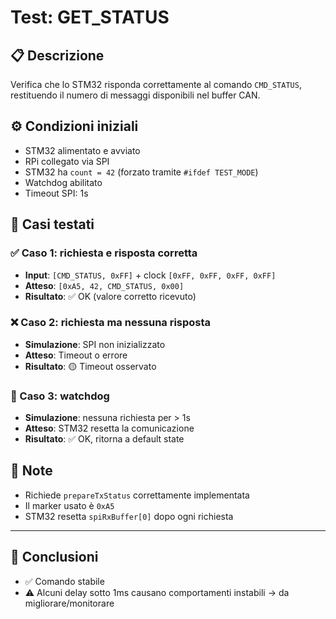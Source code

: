 # Test: GET_STATUS

## 📋 Descrizione
Verifica che lo STM32 risponda correttamente al comando `CMD_STATUS`, restituendo il numero di messaggi disponibili nel buffer CAN.

## ⚙️ Condizioni iniziali
- STM32 alimentato e avviato
- RPi collegato via SPI
- STM32 ha `count = 42` (forzato tramite `#ifdef TEST_MODE`)
- Watchdog abilitato
- Timeout SPI: 1s

## 🧪 Casi testati

### ✅ Caso 1: richiesta e risposta corretta
- **Input**: `[CMD_STATUS, 0xFF]` + clock `[0xFF, 0xFF, 0xFF, 0xFF]`
- **Atteso**: `[0xA5, 42, CMD_STATUS, 0x00]`
- **Risultato**: ✅ OK (valore corretto ricevuto)

### ❌ Caso 2: richiesta ma nessuna risposta
- **Simulazione**: SPI non inizializzato
- **Atteso**: Timeout o errore
- **Risultato**: 🟡 Timeout osservato

### 🔁 Caso 3: watchdog
- **Simulazione**: nessuna richiesta per > 1s
- **Atteso**: STM32 resetta la comunicazione
- **Risultato**: ✅ OK, ritorna a default state

## 🔎 Note
- Richiede `prepareTxStatus` correttamente implementata
- Il marker usato è `0xA5`
- STM32 resetta `spiRxBuffer[0]` dopo ogni richiesta

---

## 📌 Conclusioni
- ✅ Comando stabile
- ⚠️ Alcuni delay sotto 1ms causano comportamenti instabili → da migliorare/monitorare
